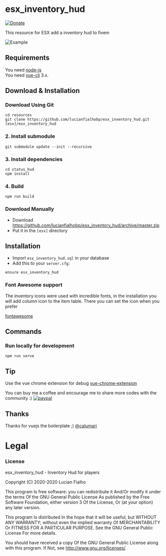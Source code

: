 # esx_inventory_hud
[![Donate](https://img.shields.io/badge/Donate-PayPal-green.svg)](https://www.paypal.com/cgi-bin/webscr?cmd=_donations&business=JP7ZWZG5D4U2E&currency_code=BRL)

This resource for ESX add a inventory hud to fivem

![Example](https://media.discordapp.net/attachments/738128059617509526/770470074577977344/unknown.png?width=1250&height=703)


## Requirements
You need [node-js](https://nodejs.org/en/)  
You need [vue-cli](https://cli.vuejs.org/) 3.x.

## Download & Installation

### Download Using Git
```
cd resources
git clone https://github.com/lucianfialhobp/esx_inventory_hud.git [esx]/esx_inventory_hud
```

### 2. Install submodule
```
git submodule update --init --recursive
```

### 3. Install dependencies
```
cd status_hud
npm install
```

### 4. Build
```
npm run build
```

### Download Manually
- Download https://github.com/lucianfialhobp/esx_inventory_hud/archive/master.zip
- Put it in the `[esx]` directory

## Installation
- Import `esx_inventory_hud.sql` in your database
- Add this to your `server.cfg`:

```
ensure esx_inventory_hud
```

### Font Awesome support
The inventory icons were used with incredible fonts, in the installation you will add column icon to the item table. There you can set the icon when you prefer

[fontawesome](https://fontawesome.com/)

## Commands
### Run locally for development

```
npm run serve
```

## Tip

Use the vue chrome extension for debug [vue-chrome-extension](https://chrome.google.com/webstore/detail/vuejs-devtools/nhdogjmejiglipccpnnnanhbledajbpd?hl=pt-BR)

You can buy me a coffee and encourage me to share more codes with the community :)
[![paypal](https://www.paypalobjects.com/en_US/i/btn/btn_donateCC_LG.gif)](https://www.paypal.com/cgi-bin/webscr?cmd=_donations&business=JP7ZWZG5D4U2E&currency_code=BRL)

## Thanks

Thanks for vuejs the boilerplate ;) [@calumari](https://github.com/calumari)

# Legal
### License
esx_inventory_hud - Inventory Hud for players

Copyright (C) 2020-2020 Lucian Fialho

This program Is free software: you can redistribute it And/Or modify it under the terms Of the GNU General Public License As published by the Free Software Foundation, either version 3 Of the License, Or (at your option) any later version.

This program Is distributed In the hope that it will be useful, but WITHOUT ANY WARRANTY; without even the implied warranty Of MERCHANTABILITY Or FITNESS FOR A PARTICULAR PURPOSE. See the GNU General Public License For more details.

You should have received a copy Of the GNU General Public License along with this program. If Not, see http://www.gnu.org/licenses/.
